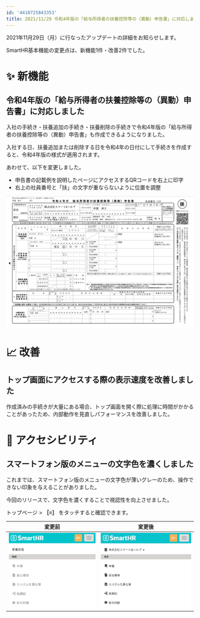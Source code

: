 ```yaml
---
id: '4410725843353'
title: 2021/11/29 令和4年版の「給与所得者の扶養控除等の（異動）申告書」に対応しました 他2件
---
```

2021年11月29日（月）に行なったアップデートの詳細をお知らせします。

SmartHR基本機能の変更点は、新機能1件・改善2件でした。

# ✨ 新機能

## 令和4年版の「給与所得者の扶養控除等の（異動）申告書」に対応しました

入社の手続き・扶養追加の手続き・扶養削除の手続きで令和4年版の「給与所得者の扶養控除等の（異動）申告書」も作成できるようになりました。

入社する日、扶養追加または削除する日を令和4年の日付にして手続きを作成すると、令和4年版の様式が適用されます。

あわせて、以下を変更しました。

- 申告書の記載例を説明したページにアクセスするQRコードを右上に印字
- 右上の社員番号と「扶」の文字が重ならないように位置を調整

![](./__________2021-11-30_10_56_44.png)

# 📈 改善

## トップ画面にアクセスする際の表示速度を改善しました

作成済みの手続きが大量にある場合、トップ画面を開く際に処理に時間がかかることがあったため、内部動作を見直しパフォーマンスを改善しました。

# 🎢 アクセシビリティ

## スマートフォン版のメニューの文字色を濃くしました

これまでは、スマートフォン版のメニューの文字色が薄いグレーのため、操作できない印象を与えることがありました。

今回のリリースで、文字色を濃くすることで視認性を向上させました。

トップページ >  **［≡］** をタッチすると確認できます。

| 変更前 | 変更後 |
| --- | --- |
| ![](./142580178-ef089c01-cdd2-404b-83ad-325f76bf28e7-3-2-2.png) | ![](./63037.jpg) |
